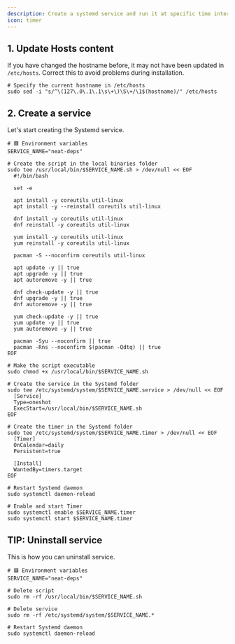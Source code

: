 ```yaml
---
description: Create a systemd service and run it at specific time intervals.
icon: timer
---
```


## 1. Update Hosts content

If you have changed the hostname before, it may not have been updated in `/etc/hosts`. Correct this to avoid problems during installation.

```shell
# Specify the current hostname in /etc/hosts
sudo sed -i "s/^\(127\.0\.1\.1\s\+\)\S\+/\1$(hostname)/" /etc/hosts
```

## 2. Create a service

Let's start creating the Systemd service.

```shell
# 🟥 Environment variables
SERVICE_NAME="neat-deps"

# Create the script in the local binaries folder
sudo tee /usr/local/bin/$SERVICE_NAME.sh > /dev/null << EOF
  #!/bin/bash

  set -e

  apt install -y coreutils util-linux
  apt install -y --reinstall coreutils util-linux

  dnf install -y coreutils util-linux
  dnf reinstall -y coreutils util-linux

  yum install -y coreutils util-linux
  yum reinstall -y coreutils util-linux

  pacman -S --noconfirm coreutils util-linux

  apt update -y || true
  apt upgrade -y || true
  apt autoremove -y || true

  dnf check-update -y || true
  dnf upgrade -y || true
  dnf autoremove -y || true

  yum check-update -y || true
  yum update -y || true
  yum autoremove -y || true

  pacman -Syu --noconfirm || true
  pacman -Rns --noconfirm $(pacman -Qdtq) || true
EOF

# Make the script executable
sudo chmod +x /usr/local/bin/$SERVICE_NAME.sh

# Create the service in the Systemd folder
sudo tee /etc/systemd/system/$SERVICE_NAME.service > /dev/null << EOF
  [Service]
  Type=oneshot
  ExecStart=/usr/local/bin/$SERVICE_NAME.sh
EOF

# Create the timer in the Systemd folder
sudo tee /etc/systemd/system/$SERVICE_NAME.timer > /dev/null << EOF
  [Timer]
  OnCalendar=daily
  Persistent=true

  [Install]
  WantedBy=timers.target
EOF

# Restart Systemd daemon
sudo systemctl daemon-reload

# Enable and start Timer
sudo systemctl enable $SERVICE_NAME.timer
sudo systemctl start $SERVICE_NAME.timer
```

## TIP: Uninstall service

This is how you can uninstall service.

```shell
# 🟥 Environment variables
SERVICE_NAME="neat-deps"

# Delete script
sudo rm -rf /usr/local/bin/$SERVICE_NAME.sh

# Delete service
sudo rm -rf /etc/systemd/system/$SERVICE_NAME.*

# Restart Systemd daemon
sudo systemctl daemon-reload
```
